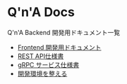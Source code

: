 # Q'n'A Docs

Q'n'A Backend 開発用ドキュメント一覧

- [Frontend 開発用ドキュメント](https://github.com/Q-n-A/Q-n-A_UI/tree/master/docs)
- [REST API仕様書](/api/swagger.yml)
- [gRPC サービス仕様書](/api/grpc.md)
- [開発環境を整える](/development.md)
